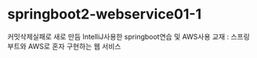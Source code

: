 # springboot2-webservice01-1
커밋삭제실패로 새로 만듬
IntelliJ사용한 springboot연습 및 AWS사용
교재 : 스프링부트와 AWS로 혼자 구현하는 웹 서비스
